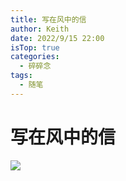 ```yaml
---
title: 写在风中的信
author: Keith
date: 2022/9/15 22:00
isTop: true
categories:
  - 碎碎念
tags:
  - 随笔
---
```


# 写在风中的信 <Badge text="July" type="tip" />

<!-- more -->

![](https://w.wallhaven.cc/full/28/wallhaven-28pww6.jpg#img-radius)

##
